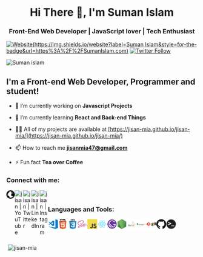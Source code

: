 <h1 align="center">Hi There 👋, I'm Suman Islam</h1>
<h3 align="center">Front-End Web Developer | JavaScript lover | Tech Enthusiast</h3>

[![Website](https://img.shields.io/website?label=Suman Islam&style=for-the-badge&url=https%3A%2F%2FSumanIslam.com)](https://peaceful-mccarthy-b5230b.netlify.app/)
[![Twitter Follow](https://img.shields.io/twitter/follow/codeSTACKr?color=1DA1F2&logo=twitter&style=for-the-badge)](https://twitter.com/intent/follow?original_referer=https%3A%2F%2Fgithub.com%2FcodeSTACKr&screen_name=codeSTACKr)

<p align="left"> <img src="https://komarev.com/ghpvc/?username=SumanIslam" alt="Suman islam" /> </p>

## I'm a Front-end Web Developer, Programmer and student!

- 🔭 I’m currently working on **Javascript Projects**

- 🌱 I’m currently learning **React and Back-end Things**

- 👨‍💻 All of my projects are available at [https://jisan-mia.github.io/jisan-mia/](https://jisan-mia.github.io/jisan-mia/)

- 📫 How to reach me **jisanmia47@gmail.com**

- ⚡ Fun fact **Tea over Coffee**

### Connect with me:

[<img align="left" alt="jisan.com" width="22px" src="https://raw.githubusercontent.com/iconic/open-iconic/master/svg/globe.svg" />][website]
[<img align="left" alt="jisan | YouTube" width="22px" src="https://cdn.jsdelivr.net/npm/simple-icons@v3/icons/facebook.svg" />][facebook]
[<img align="left" alt="jisan | Twitter" width="22px" src="https://cdn.jsdelivr.net/npm/simple-icons@v3/icons/twitter.svg" />][twitter]
[<img align="left" alt="jisan | LinkedIn" width="22px" src="https://cdn.jsdelivr.net/npm/simple-icons@v3/icons/linkedin.svg" />][linkedin]
[<img align="left" alt="jisan | Instagram" width="22px" src="https://cdn.jsdelivr.net/npm/simple-icons@v3/icons/instagram.svg" />][instagram]

<br />

### Languages and Tools:

<img align="left" alt="Visual Studio Code" width="26px" src="https://raw.githubusercontent.com/github/explore/80688e429a7d4ef2fca1e82350fe8e3517d3494d/topics/visual-studio-code/visual-studio-code.png" />
<img align="left" alt="HTML5" width="26px" src="https://raw.githubusercontent.com/github/explore/80688e429a7d4ef2fca1e82350fe8e3517d3494d/topics/html/html.png" />
<img align="left" alt="CSS3" width="26px" src="https://raw.githubusercontent.com/github/explore/80688e429a7d4ef2fca1e82350fe8e3517d3494d/topics/css/css.png" />
<img align="left" alt="Sass" width="26px" src="https://raw.githubusercontent.com/github/explore/80688e429a7d4ef2fca1e82350fe8e3517d3494d/topics/sass/sass.png" />
<img align="left" alt="JavaScript" width="26px" src="https://raw.githubusercontent.com/github/explore/80688e429a7d4ef2fca1e82350fe8e3517d3494d/topics/javascript/javascript.png" />
<img align="left" alt="React" width="26px" src="https://raw.githubusercontent.com/github/explore/80688e429a7d4ef2fca1e82350fe8e3517d3494d/topics/react/react.png" />
<img align="left" alt="Gatsby" width="26px" src="https://raw.githubusercontent.com/github/explore/e94815998e4e0713912fed477a1f346ec04c3da2/topics/gatsby/gatsby.png" />
<img align="left" alt="Node.js" width="26px" src="https://raw.githubusercontent.com/github/explore/80688e429a7d4ef2fca1e82350fe8e3517d3494d/topics/nodejs/nodejs.png" />
<img align="left" alt="MySQL" width="26px" src="https://raw.githubusercontent.com/github/explore/80688e429a7d4ef2fca1e82350fe8e3517d3494d/topics/mysql/mysql.png" />
<img align="left" alt="MongoDB" width="26px" src="https://raw.githubusercontent.com/github/explore/80688e429a7d4ef2fca1e82350fe8e3517d3494d/topics/mongodb/mongodb.png" />
<img align="left" alt="Git" width="26px" src="https://raw.githubusercontent.com/github/explore/80688e429a7d4ef2fca1e82350fe8e3517d3494d/topics/git/git.png" />
<img align="left" alt="GitHub" width="26px" src="https://raw.githubusercontent.com/github/explore/78df643247d429f6cc873026c0622819ad797942/topics/github/github.png" />
<img align="left" alt="Terminal" width="26px" src="https://raw.githubusercontent.com/github/explore/80688e429a7d4ef2fca1e82350fe8e3517d3494d/topics/terminal/terminal.png" />

<br />
<br />
<br>
<p>&nbsp;<img align="center" src="https://github-readme-stats.vercel.app/api?username=jisan-mia&show_icons=true" alt="jisan-mia" /></p>



[website]: https://jisan.com
[twitter]: https://twitter.com/JisanMia4
[facebook]: https://facebook.com/jisanmia47
[instagram]: https://instagram.com/ahsan.jishan
[linkedin]: https://linkedin.com/in/jisan-mia
